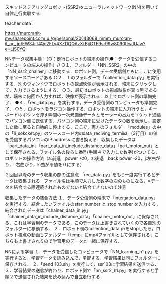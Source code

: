 スキッドステアリングロボット(SSR2)をニューラルネットワーク(NN)を用いて自律走行実験する．

teacher data :

https://muroranit-my.sharepoint.com/:u:/g/personal/20043068_mmm_muroran-it_ac_jp/EW3JrT4Qc2FLv4XZDQQAzXkBjjGTF9sr99w809OttwJUJw?e=LjS0YQ


NNデータ収集手順：（○：走行ロボットの端末の操作,●：データを受信するコンピュータの端末の操作）//
○１．フォルダー「NN_SSR2」の中の「NN_ssr2_chainer」に移動する．ロボット側，データ受信側ともにここに使用するソースコードがある
○２．１のフォルダーで「collention_data.py」を実行する．別のウィンドウでロボットの視点映像が表示される．端末にクリックして，入力できるようにする．
○３．最初はロボットの視点映像が真っ黒であるが，端末に何回か入力すれば，映像が表示される．以上でロボット側の準備完了．
●４．「rec_data.py」を実行する，データ受信側のコンピュータも準備完了．
○５．ロボットをラジコン操作する．ロボットの端末に入力行うと，キーボードのボタンを押す瞬間の一次元画像データとモーターの出力をソケット通信でパソコン側に送信する．パソコン側の端末に受けたデータの数を表示し，設定した数に至ると自動的に停止する．ここで，両方のフォルダー「modules」の中の「li_sokcket.py」のソースコード内のdata_reciving_terminal（3行目）の値を受信するパソコンのIP address に書き換える．収集したデータは「part_data_in」「part_data_in_include_distance_data」「part_motor_out」として保存される，ファイル名の後ろに番号(手順４で入力した数字)がついてる．
ロボットの操作方法（a:前進　power +20，z:後退　back power -20，j:左曲がり，l:右曲がり，k:曲がる値を０にする）

２回目以降のデータ収集の際の注意点
「rec_data.py」をもう一度実行するとデータは収集される．ファイル名は手順で入力した数字の次のものになる，※データを結合する際連続されたものでないと結合できないので注意

収集したデータの結合方法
１．データ受信側の端末で「intergation_data.py」を実行する．結合したいファイルのstart number と stop number を入力する，結合されたデータは「chainer_data_in.py」「chainer_data_in_include_distance_data」「chainer_motor_out」に保存される．これは学習用のデータである．このデータは上書きされていくので各自別のフォルダーに移動する．
２．ロボット側のcollention_data.pyをstopしたら，ロボット視点の動画もフォルダー「temp」にmp4ファイルとして保存される，こちらも上書きされるので学習用のデータと一緒に保存する．

NNによる学習
１．データを受信したコンピュータで「NN_learning_h1.py」を実行すると，学習データを読み込んで，学習する，学習結果は同じフォルダーに保存される．
２．「send_103.sh」を実行して，ssr103に学習結果を送信する．
３．学習結果の送信が終わり，ロボット側で「nn_ssr2_h1.py」を実行すると手順２で送信された結果を読み込んで自立走行する．
